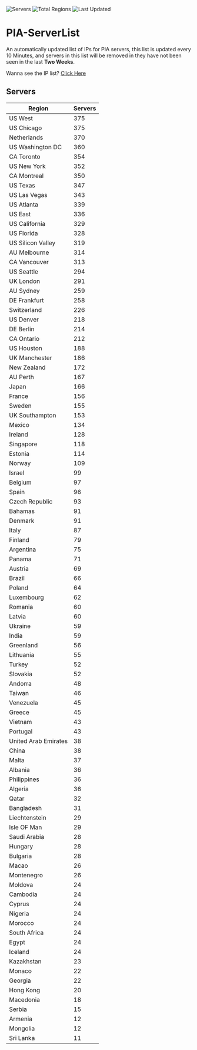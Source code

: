 ![Servers](https://img.shields.io/badge/Servers-12,110-darkgreen)
![Total Regions](https://img.shields.io/badge/Total_Regions-97-darkgreen)
![Last Updated](https://img.shields.io/badge/Last_Updated-December_15_2024_23:31_EST-darkgreen)

# PIA-ServerList
An automatically updated list of IPs for PIA servers, this list is updated every 10 Minutes, and servers in this list will be removed in they have not been seen in the last **Two Weeks**.

Wanna see the IP list? [Click Here](./servers.json)

## Servers
| Region               | Servers |
|----------------------|---------|
| US West | 375 |
| US Chicago | 375 |
| Netherlands | 370 |
| US Washington DC | 360 |
| CA Toronto | 354 |
| US New York | 352 |
| CA Montreal | 350 |
| US Texas | 347 |
| US Las Vegas | 343 |
| US Atlanta | 339 |
| US East | 336 |
| US California | 329 |
| US Florida | 328 |
| US Silicon Valley | 319 |
| AU Melbourne | 314 |
| CA Vancouver | 313 |
| US Seattle | 294 |
| UK London | 291 |
| AU Sydney | 259 |
| DE Frankfurt | 258 |
| Switzerland | 226 |
| US Denver | 218 |
| DE Berlin | 214 |
| CA Ontario | 212 |
| US Houston | 188 |
| UK Manchester | 186 |
| New Zealand | 172 |
| AU Perth | 167 |
| Japan | 166 |
| France | 156 |
| Sweden | 155 |
| UK Southampton | 153 |
| Mexico | 134 |
| Ireland | 128 |
| Singapore | 118 |
| Estonia | 114 |
| Norway | 109 |
| Israel | 99 |
| Belgium | 97 |
| Spain | 96 |
| Czech Republic | 93 |
| Bahamas | 91 |
| Denmark | 91 |
| Italy | 87 |
| Finland | 79 |
| Argentina | 75 |
| Panama | 71 |
| Austria | 69 |
| Brazil | 66 |
| Poland | 64 |
| Luxembourg | 62 |
| Romania | 60 |
| Latvia | 60 |
| Ukraine | 59 |
| India | 59 |
| Greenland | 56 |
| Lithuania | 55 |
| Turkey | 52 |
| Slovakia | 52 |
| Andorra | 48 |
| Taiwan | 46 |
| Venezuela | 45 |
| Greece | 45 |
| Vietnam | 43 |
| Portugal | 43 |
| United Arab Emirates | 38 |
| China | 38 |
| Malta | 37 |
| Albania | 36 |
| Philippines | 36 |
| Algeria | 36 |
| Qatar | 32 |
| Bangladesh | 31 |
| Liechtenstein | 29 |
| Isle OF Man | 29 |
| Saudi Arabia | 28 |
| Hungary | 28 |
| Bulgaria | 28 |
| Macao | 26 |
| Montenegro | 26 |
| Moldova | 24 |
| Cambodia | 24 |
| Cyprus | 24 |
| Nigeria | 24 |
| Morocco | 24 |
| South Africa | 24 |
| Egypt | 24 |
| Iceland | 24 |
| Kazakhstan | 23 |
| Monaco | 22 |
| Georgia | 22 |
| Hong Kong | 20 |
| Macedonia | 18 |
| Serbia | 15 |
| Armenia | 12 |
| Mongolia | 12 |
| Sri Lanka | 11 |